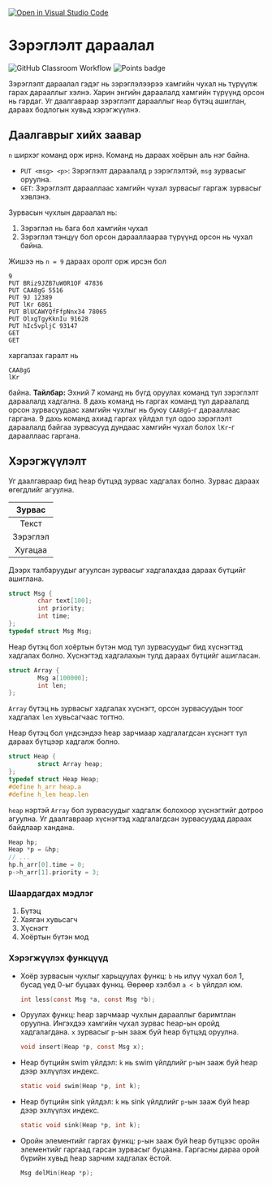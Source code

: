[![Open in Visual Studio Code](https://classroom.github.com/assets/open-in-vscode-c66648af7eb3fe8bc4f294546bfd86ef473780cde1dea487d3c4ff354943c9ae.svg)](https://classroom.github.com/online_ide?assignment_repo_id=8861654&assignment_repo_type=AssignmentRepo)
# Зэрэглэлт дараалал
![GitHub Classroom Workflow](../../workflows/GitHub%20Classroom%20Workflow/badge.svg?branch=main) ![Points badge](../../blob/badges/.github/badges/points.svg)

Зэрэглэлт дараалал гэдэг нь зэрэглэлээрээ хамгийн чухал нь түрүүлж гарах дарааллыг хэлнэ. Харин энгийн дараалалд хамгийн түрүүнд орсон нь гардаг. Уг даалгавраар зэрэглэлт дарааллыг `Heap` бүтэц ашиглан, дараах бодлогын хувьд хэрэгжүүлнэ.

## Даалгаврыг хийх заавар

`n` ширхэг команд орж ирнэ. Команд нь дараах хоёрын аль нэг байна.
  * `PUT <msg> <p>`: Зэрэглэлт дараалалд `p` зэрэглэлтэй, `msg` зурвасыг оруулна.
  * `GET`: Зэрэглэлт дарааллаас хамгийн чухал зурвасыг гаргаж зурвасыг хэвлэнэ.
  
Зурвасын чухлын дараалал нь:
  1. Зэрэглэл нь бага бол хамгийн чухал
  2. Зэрэглэл тэнцүү бол орсон дарааллаараа түрүүнд орсон нь чухал байна.

Жишээ нь `n = 9` дараах оролт орж ирсэн бол 
```
9
PUT BRiz9JZB7uW0R1OF 47836
PUT CAA8gG 5516
PUT 9J 12389
PUT lKr 6861
PUT BlUCAWYQfFfpNnx34 78065
PUT OlxgTgyKknIu 91628
PUT hIc5vpljC 93147
GET
GET
```
харгалзах гаралт нь
```
CAA8gG
lKr
```
байна. **Тайлбар:** Эхний 7 команд нь бүгд оруулах команд тул зэрэглэлт дараалалд хадгална. 8 дахь команд нь гаргах команд тул дараалалд орсон зурвасуудаас хамгийн чухлыг нь буюу `CAA8gG`-г дарааллаас гаргана. 9 дахь команд ахиад гаргах үйлдэл тул одоо зэрэглэлт дараалалд байгаа зурвасууд дундаас хамгийн чухал болох `lKr`-г дарааллаас гаргана.

## Хэрэгжүүлэлт

Уг даалгавраар бид heap бүтцэд зурвас хадгалах болно. Зурвас дараах өгөгдлийг агуулна.

| Зурвас   |
|:--------:|
| Текст    |
| Зэрэглэл |
| Хугацаа  |

Дээрх талбаруудыг агуулсан зурвасыг хадгалахдаа дараах бүтцийг ашиглана. 
```C
struct Msg {
        char text[100];
        int priority;
        int time;
};
typedef struct Msg Msg;
```

Heap бүтэц бол хоёртын бүтэн мод тул зурвасуудыг бид хүснэгтэд хадгалах болно. Хүснэгтэд хадгалахын тулд дараах бүтцийг ашигласан.
```C
struct Array {
        Msg a[100000];
        int len;
};
```
`Array` бүтэц нь зурвасыг хадгалах хүснэгт, орсон зурвасуудын тоог хадгалах `len` хувьсагчаас тогтно.

Heap бүтэц бол үндсэндээ heap зарчмаар хадгалагдсан хүснэгт тул дараах бүтцээр хадгалж болно.
```C
struct Heap {
        struct Array heap;
};
typedef struct Heap Heap;
#define h_arr heap.a
#define h_len heap.len
```

`heap` нэртэй `Array` бол зурвасуудыг хадгалж болохоор хүснэгтийг дотроо агуулна. Уг даалгавраар хүснэгтэд хадгалагдсан зурвасуудад дараах байдлаар хандана.
```C
Heap hp;
Heap *p = &hp;
// ...
hp.h_arr[0].time = 0;
p->h_arr[1].priority = 3;
```

### Шаардагдах мэдлэг
  1. Бүтэц
  2. Хаяган хувьсагч
  3. Хүснэгт
  4. Хоёртын бүтэн мод
  
### Хэрэгжүүлэх функцүүд

  * Хоёр зурвасын чухлыг харьцуулах функц: `b` нь илүү чухал бол 1, бусад үед 0-ыг буцаах функц. Өөрөөр хэлбэл `a < b` үйлдэл юм.
    ```C
    int less(const Msg *a, const Msg *b);
    ```
  * Оруулах функц: heap зарчмаар чухлын дарааллыг баримтлан оруулна. Ингэхдээ хамгийн чухал зурвас heap-ын оройд хадгалагдана. `x` зурвасыг `p`-ын зааж буй heap бүтцэд оруулна.
    ```C
    void insert(Heap *p, const Msg x);
    ```
  * Heap бүтцийн swim үйлдэл: `k` нь swim үйлдлийг `p`-ын зааж буй heap дээр эхлүүлэх индекс.
    ```C
    static void swim(Heap *p, int k);
    ```
  * Heap бүтцийн sink үйлдэл: `k` нь sink үйлдлийг `p`-ын зааж буй heap дээр эхлүүлэх индекс.
    ```C
    static void sink(Heap *p, int k);
    ```
  * Оройн элементийг гаргах функц: `p`-ын зааж буй heap бүтцээс оройн элементийг гаргаад гарсан зурвасыг буцаана. Гаргасны дараа орой бүрийн хувьд heap зарчим хадгалах ёстой.
    ```C
    Msg delMin(Heap *p);
    ```
